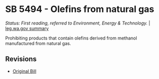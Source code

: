 # SB 5494 - Olefins from natural gas
*Status: First reading, referred to Environment, Energy & Technology.* | [leg.wa.gov summary](https://app.leg.wa.gov/billsummary?BillNumber=5494&Year=2021)

Prohibiting products that contain olefins derived from methanol manufactured from natural gas.

## Revisions
* [Original Bill](1/)